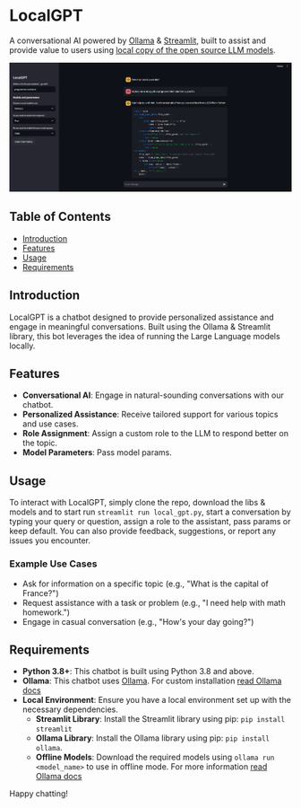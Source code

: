 # LocalGPT
A conversational AI powered by [Ollama](https://ollama.com/) & [Streamlit](https://streamlit.io/), built to assist and provide value to users using [local copy of the open source LLM models](https://ollama.com/search).

![Screenshot of the App](app.png)

## Table of Contents

- [Introduction](#introduction)
- [Features](#features)
- [Usage](#usage)
- [Requirements](#requirements)

## Introduction

LocalGPT is a chatbot designed to provide personalized assistance and engage in meaningful conversations. Built using the Ollama & Streamlit library, this bot leverages the idea of running the Large Language models locally.

## Features

* **Conversational AI**: Engage in natural-sounding conversations with our chatbot.
* **Personalized Assistance**: Receive tailored support for various topics and use cases.
* **Role Assignment**: Assign a custom role to the LLM to respond better on the topic.
* **Model Parameters**: Pass model params.

## Usage

To interact with LocalGPT, simply clone the repo, download the libs & models and to start run `streamlit run local_gpt.py`, start a conversation by typing your query or question, assign a role to the assistant, pass params or keep default. You can also provide feedback, suggestions, or report any issues you encounter.

### Example Use Cases

* Ask for information on a specific topic (e.g., "What is the capital of France?")
* Request assistance with a task or problem (e.g., "I need help with math homework.")
* Engage in casual conversation (e.g., "How\'s your day going?")

## Requirements

* **Python 3.8+**: This chatbot is built using Python 3.8 and above.
* **Ollama**: This chatbot uses [Ollama](https://ollama.com/). For custom installation [read Ollama docs](https://github.com/ollama/ollama/tree/main/docs)
* **Local Environment**: Ensure you have a local environment set up with the necessary dependencies.
    * **Streamlit Library**: Install the Streamlit library using pip: `pip install streamlit`
    * **Ollama Library**: Install the Ollama library using pip: `pip install ollama`.
    * **Offline Models**: Download the required models using `ollama run <model_name>` to use in offline mode. For more information [read Ollama docs](https://github.com/ollama/ollama) 

Happy chatting!